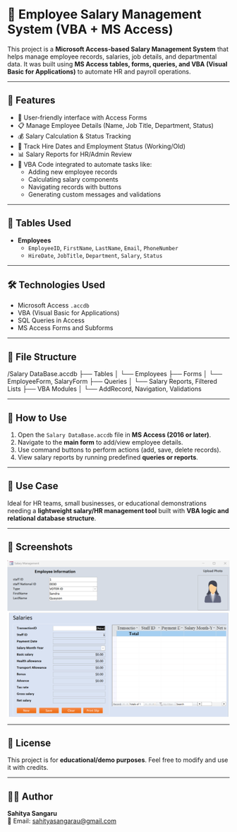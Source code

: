 # 💼 Employee Salary Management System (VBA + MS Access)

This project is a **Microsoft Access-based Salary Management System** that helps manage employee records, salaries, job details, and departmental data. It was built using **MS Access tables, forms, queries, and VBA (Visual Basic for Applications)** to automate HR and payroll operations.

---

## 📌 Features

- 🔐 User-friendly interface with Access Forms  
- 📋 Manage Employee Details (Name, Job Title, Department, Status)  
- 💰 Salary Calculation & Status Tracking  
- 📅 Track Hire Dates and Employment Status (Working/Old)  
- 📊 Salary Reports for HR/Admin Review  
- 🧠 VBA Code integrated to automate tasks like:
  - Adding new employee records  
  - Calculating salary components  
  - Navigating records with buttons  
  - Generating custom messages and validations  

---

## 🧱 Tables Used

- **Employees**
  - `EmployeeID`, `FirstName`, `LastName`, `Email`, `PhoneNumber`
  - `HireDate`, `JobTitle`, `Department`, `Salary`, `Status`

---

## 🛠️ Technologies Used

- Microsoft Access `.accdb`  
- VBA (Visual Basic for Applications)  
- SQL Queries in Access  
- MS Access Forms and Subforms  

---

## 📂 File Structure

/Salary DataBase.accdb
├── Tables
│ └── Employees
├── Forms
│ └── EmployeeForm, SalaryForm
├── Queries
│ └── Salary Reports, Filtered Lists
├── VBA Modules
│ └── AddRecord, Navigation, Validations


---

## 🧪 How to Use

1. Open the `Salary DataBase.accdb` file in **MS Access (2016 or later)**.  
2. Navigate to the **main form** to add/view employee details.  
3. Use command buttons to perform actions (add, save, delete records).  
4. View salary reports by running predefined **queries or reports**.  

---

## 🎯 Use Case

Ideal for HR teams, small businesses, or educational demonstrations needing a **lightweight salary/HR management tool** built with **VBA logic and relational database structure**.

---

## 📸 Screenshots

![Main Form Screenshot](https://raw.githubusercontent.com/SahityaSangaru6183/Employee-PayRoll-Management-using-MS-Access/refs/heads/main/Screenshot%202025-08-07%20125813.png)


---

## 📃 License

This project is for **educational/demo purposes**. Feel free to modify and use it with credits.

---

## 🙋‍♂️ Author

**Sahitya Sangaru**  
📧 Email: sahityasangarau@gmail.com

